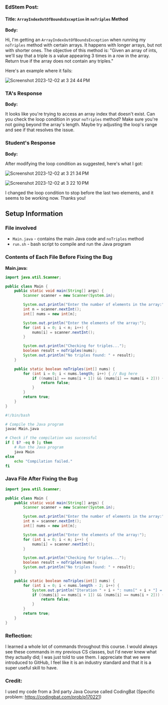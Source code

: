 ### EdStem Post:

#### Title: `ArrayIndexOutOfBoundsException` in `noTriples` Method

**Body:**

Hi, I'm getting an `ArrayIndexOutOfBoundsException` when running my `noTriples` method with certain arrays. It happens with longer arrays, but not with shorter ones. The objective of this method is: "Given an array of ints, we'll say that a triple is a value appearing 3 times in a row in the array. Return true if the array does not contain any triples."

Here's an example where it fails:

![Screenshot 2023-12-02 at 3 24 44 PM](https://github.com/vssb4214/cse15l-lab-reports/assets/147002913/e1dd3e40-5f9f-4967-9164-70bd1d80adb3)

### TA's Response

**Body:**

It looks like you're trying to access an array index that doesn't exist. Can you check the loop condition in your `noTriples` method? Make sure you're not going beyond the array's length. Maybe try adjusting the loop's range and see if that resolves the issue.

### Student's Response

**Body:**

After modifying the loop condition as suggested, here's what I got:

![Screenshot 2023-12-02 at 3 21 34 PM](https://github.com/vssb4214/cse15l-lab-reports/assets/147002913/dbec8570-169b-4343-b942-4deb23eb310c)

![Screenshot 2023-12-02 at 3 22 10 PM](https://github.com/vssb4214/cse15l-lab-reports/assets/147002913/7b45d8da-e8ea-4c78-b2f5-7016de719357)

I changed the loop condition to stop before the last two elements, and it seems to be working now. Thanks you!

## Setup Information

### File involved

- `Main.java` - contains the main Java code and `noTriples` method
- `run.sh` - bash script to compile and run the Java program

### Contents of Each File Before Fixing the Bug

**Main.java:**

```java
import java.util.Scanner;

public class Main {
    public static void main(String[] args) {
        Scanner scanner = new Scanner(System.in);

        System.out.println("Enter the number of elements in the array:");
        int n = scanner.nextInt();
        int[] nums = new int[n];

        System.out.println("Enter the elements of the array:");
        for (int i = 0; i < n; i++) {
            nums[i] = scanner.nextInt();
        }

        System.out.println("Checking for triples...");
        boolean result = noTriples(nums);
        System.out.println("No triples found: " + result);
    }

    public static boolean noTriples(int[] nums) {
        for (int i = 0; i < nums.length; i++) { // Bug here
            if ((nums[i] == nums[i + 1]) && (nums[i] == nums[i + 2])) {
                return false;
            }
        }
        return true;
    }
}
```
```bash
#!/bin/bash

# Compile the Java program
javac Main.java

# Check if the compilation was successful
if [ $? -eq 0 ]; then
    # Run the Java program
    java Main
else
    echo "Compilation failed."
fi
```
### Java File After Fixing the Bug
```java
import java.util.Scanner;

public class Main {
    public static void main(String[] args) {
        Scanner scanner = new Scanner(System.in);

        System.out.println("Enter the number of elements in the array:");
        int n = scanner.nextInt();
        int[] nums = new int[n];

        System.out.println("Enter the elements of the array:");
        for (int i = 0; i < n; i++) {
            nums[i] = scanner.nextInt();
        }

        System.out.println("Checking for triples...");
        boolean result = noTriples(nums);
        System.out.println("No triples found: " + result);
    }

    public static boolean noTriples(int[] nums) {
        for (int i = 0; i < nums.length - 2; i++) {
            System.out.println("Iteration " + i + ": nums[" + i + "] = " + nums[i] + ", nums[" + (i + 1) + "] = " + nums[i + 1] + ", nums[" + (i + 2) + "] = " + nums[i + 2]);
            if ((nums[i] == nums[i + 1]) && (nums[i] == nums[i + 2])) {
                return false;
            }
        }
        return true;
    }
}
```
### Reflection:
I learned a whole lot of commands throughout this course. I would always see these commands in my previous CS classes, but I'd never knew what they actually did; I was just told to use them. I appreciate that we were introduced to GitHub, I feel like it is an industry standard and that it is a super useful skill to have. 

### Credit:
I used my code from a 3rd party Java Course called CodingBat (Specific problem: https://codingbat.com/prob/p170221) 
